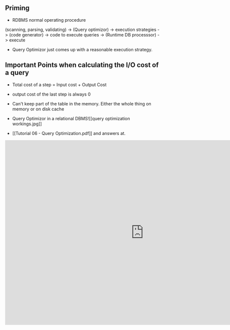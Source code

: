## Priming

- RDBMS normal operating procedure

(scanning, parsing, validating) -> (Query optimizor) -> execution strategies -> (code generator) -> code to execute queries -> (Runtime DB processsor) -> execute

- Query Optimizor just comes up with a reasonable execution strategy.



## Important Points when calculating the I/O cost of a query
- Total cost of a step = Input cost + Output Cost
- output cost of the last step is always 0
- Can't keep part of the table in the memory. Either the whole thing on memory or on disk cache
- Query Optimizor in a relational DBMS![[query optimization workings.jpg]]

- [[Tutorial 06 - Query Optimization.pdf]]  and answers at.
<iframe src="https://miro.com/app/live-embed/uXjVPdmZ2Rw=/?moveToViewport=-600,3952,2553,15839&embedId=546199016559" scrolling="no" allowfullscreen width="900" height="600" frameborder="0"></iframe>



